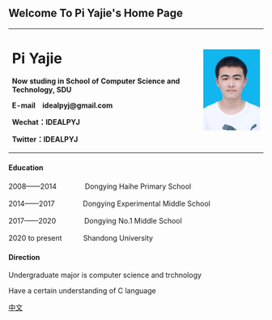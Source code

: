 ## Welcome To Pi Yajie's Home Page
<table border="0">
  <tr>
    <td width="75%">
      <h1>Pi Yajie</h1>
      <p><b>Now studing in School of Computer Science and Technology, SDU</b></p>
      <p><b>E-mail　idealpyj@gmail.com</b></p>
      <p><b>Wechat：IDEALPYJ</b></p>
      <p><b>Twitter：IDEALPYJ</b></p>
    </td>
    <td width="25%">
      <img src="/ID photo.jpg" width="100%">
    </td>
  </tr>
</table>

#### Education
2008——2014　　　　Dongying Haihe Primary School 

2014——2017　　　　Dongying Experimental Middle School

2017——2020　　　　Dongying No.1 Middle School  

2020 to present　　　Shandong University  
#### Direction
Undergraduate major is computer science and trchnology

Have a certain understanding of C language
  
[中文](index.md)
